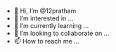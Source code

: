 - 👋 Hi, I’m @12pratham
- 👀 I’m interested in ...
- 🌱 I’m currently learning ...
- 💞️ I’m looking to collaborate on ...
- 📫 How to reach me ...

<!---
12pratham/12pratham is a ✨ special ✨ repository because its `README.md` (this file) appears on your GitHub profile.
You can click the Preview link to take a look at your changes.
--->
